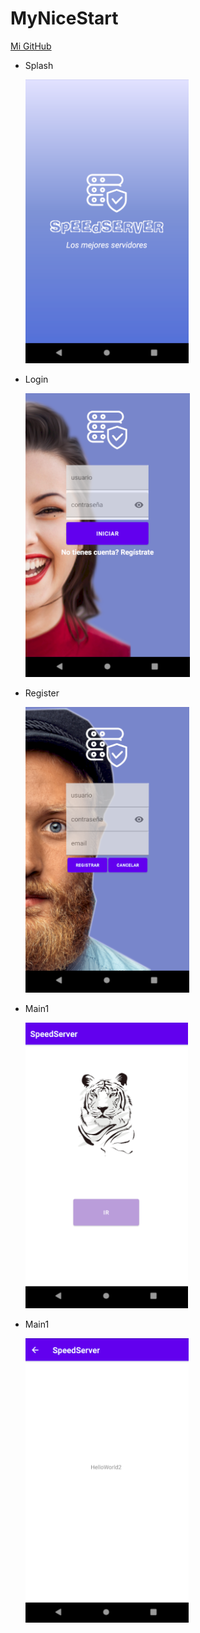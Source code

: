 # MyNiceStart
[Mi GitHub](https://github.com/iviherper)

* Splash


    ![Splash](img/splash.PNG)

* Login

    ![Login](img/login.PNG)

* Register

    ![Login](img/register.PNG)

* Main1

    ![Login](img/mainAct.PNG)

* Main1

    ![Login](img/mainAct2.PNG)
